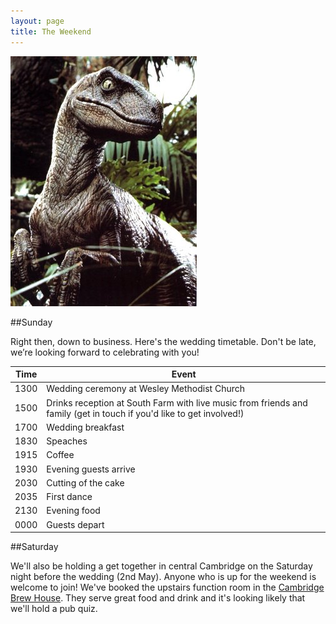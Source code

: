 ```yaml
---
layout: page
title: The Weekend
---
```


<img src="/Raptor.jpg">

##Sunday

Right then, down to business. Here's the wedding timetable. Don't be late, we’re looking forward to celebrating with you!

<table>
  <thead>
    <tr>
      <th>Time</th>
      <th>Event</th>
    </tr>
  </thead>
  <tbody>
    <tr>
      <td>1300</td>
      <td>Wedding ceremony at Wesley Methodist Church</td>
    </tr>
    <tr>
      <td>1500</td>
      <td>Drinks reception at South Farm with live music from friends and family (get in touch if you'd like to get involved!)</td>
    </tr>
    <tr>
      <td>1700</td>
      <td>Wedding breakfast</td>
    </tr>
      <td>1830</td>
      <td>Speaches</td>
    </tr>
    <tr>
      <td>1915</td>
      <td>Coffee</td>
    </tr>
    <tr>
      <td>1930</td>
      <td>Evening guests arrive</td>
    </tr>
    <tr>
      <td>2030</td>
      <td>Cutting of the cake</td>
    </tr>
    <tr>
      <td>2035</td>
      <td>First dance</td>
    </tr>
    <tr>
      <td>2130</td>
      <td>Evening food</td>
    </tr>
    <tr>
      <td>0000</td>
      <td>Guests depart</td>
    </tr>
  </tbody>
</table>

##Saturday

We'll also be holding a get together in central Cambridge on the Saturday night before the wedding (2nd May). Anyone who is up for the weekend is welcome to join! We've booked the upstairs function room in the [Cambridge Brew House](http://www.thecambridgebrewhouse.com/). They serve great food and drink and it's looking likely that we'll hold a pub quiz.